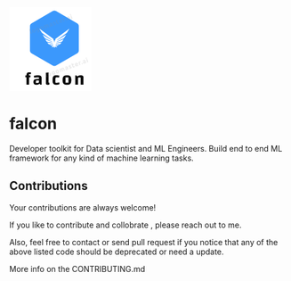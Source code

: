 ![alt text](https://github.com/kannandreams/falcon/blob/master/falcon.png)


# falcon

Developer toolkit for Data scientist and ML Engineers.
Build end to end ML framework for any kind of machine learning tasks.

## Contributions
Your contributions are always welcome!

If you like to contribute and collobrate , please reach out to me.

Also, feel free to contact or send pull request if you notice that any of the above listed code should be deprecated or need a update.

More info on the CONTRIBUTING.md
